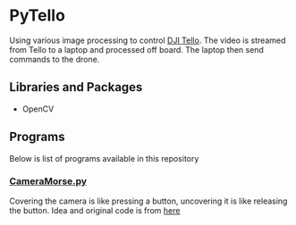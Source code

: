 # PyTello
Using various image processing to control [DJI Tello](https://store.dji.com/shop/tello-series). The video is streamed from Tello to a laptop and processed off board. The laptop then send commands to the drone.

## Libraries and Packages
* OpenCV

## Programs
Below is list of programs available in this repository

### [CameraMorse.py](https://github.com/fazlurnu/PyTello/blob/master/CameraMorse.py)
Covering the camera is like pressing a button, uncovering it is like releasing the button. Idea and original code is from [here](https://github.com/geaxgx/tello-openpose)
